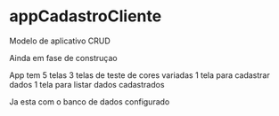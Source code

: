 # appCadastroCliente
Modelo de aplicativo CRUD

Ainda em fase de construçao

App tem 5 telas 
3 telas de teste de cores variadas
1 tela para cadastrar dados
1 tela para listar dados cadastrados

Ja esta com o banco de dados configurado
